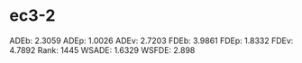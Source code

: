 # ec3-2

ADEb: 2.3059
ADEp: 1.0026
ADEv: 2.7203
FDEb: 3.9861
FDEp: 1.8332
FDEv: 4.7892
Rank: 1445
WSADE: 1.6329
WSFDE: 2.898